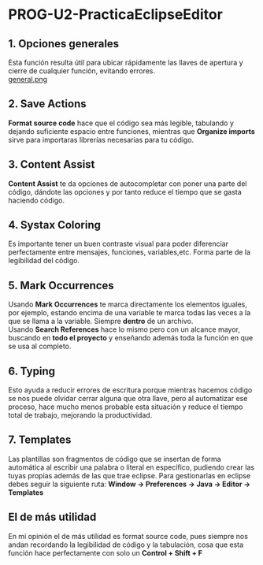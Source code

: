 # PROG-U2-PracticaEclipseEditor
## 1. Opciones generales
Esta función resulta útil para ubicar rápidamente las llaves de apertura y cierre de cualquier función, evitando errores.  
[general.png](/capturas_ej3/general.png)
## 2. Save Actions
**Format source code** hace que el código sea más legible, tabulando y dejando suficiente espacio entre funciones, mientras que **Organize imports** sirve para importaras librerías necesarias para tu código.  []()  []() 
## 3. Content Assist 
**Content Assist** te da opciones de autocompletar con poner una parte del código, dándote las opciones y por tanto reduce el tiempo que se gasta haciendo código.  
[]()  
## 4. Systax Coloring  
Es importante tener un buen contraste visual para poder diferenciar perfectamente entre mensajes, funciones, variables,etc. Forma parte de la legibilidad del código.  []()  
## 5. Mark Occurrences  
Usando **Mark Occurrences** te marca directamente los elementos iguales, por ejemplo, estando encima de una variable te marca todas las veces a la que se llama a la variable. Siempre **dentro** de un archivo.  
Usando **Search References** hace lo mismo pero con un alcance mayor, buscando en **todo el proyecto** y enseñando además toda la función en que se usa al completo. []() 
## 6. Typing  
Esto ayuda a reducir errores de escritura porque mientras hacemos código se nos puede olvidar cerrar alguna que otra llave, pero al automatizar ese proceso, hace mucho menos probable esta situación y reduce el tiempo total de trabajo, mejorando la productividad.  []() 
## 7. Templates
Las plantillas son fragmentos de código que se insertan de forma automática al escribir una palabra o literal en específico, pudiendo crear las tuyas propias además de las que trae eclipse. Para gestionarlas en eclipse debes seguir la siguiente ruta: **Window -> Preferences -> Java -> Editor -> Templates**  []()
## El de más utilidad  
En mi opinión el de más utilidad es format source code, pues siempre nos andan recordando la legibilidad de código y la tabulación, cosa que esta función hace perfectamente con solo un **Control + Shift + F**
